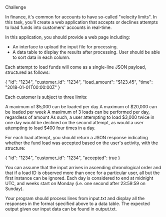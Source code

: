 Challenge


In finance, it's common for accounts to have so-called "velocity limits". In this task, you'll create a web application that accepts or declines attempts to load funds into customers' accounts in real-time.


In this application, you should provide a web page including:
- An interface to upload the input file for processing.
- A data table to display the results after processing. User should be able to sort data in each column.


Each attempt to load funds will come as a single-line JSON payload, structured as follows:

{
  "id": "1234",
  "customer_id": "1234",
  "load_amount": "$123.45",
  "time": "2018-01-01T00:00:00Z"
}


Each customer is subject to three limits:


A maximum of $5,000 can be loaded per day
A maximum of $20,000 can be loaded per week
A maximum of 3 loads can be performed per day, regardless of amount
As such, a user attempting to load $3,000 twice in one day would be declined on the second attempt, as would a user attempting to load $400 four times in a day.


For each load attempt, you should return a JSON response indicating whether the fund load was accepted based on the user's activity, with the structure:


{ "id": "1234", "customer_id": "1234", "accepted": true }


You can assume that the input arrives in ascending chronological order and that if a load ID is observed more than once for a particular user, all but the first instance can be ignored. Each day is considered to end at midnight UTC, and weeks start on Monday (i.e. one second after 23:59:59 on Sunday).


Your program should process lines from input.txt and display all the responses in the format specified above to a data table. The expected output given our input data can be found in output.txt.
